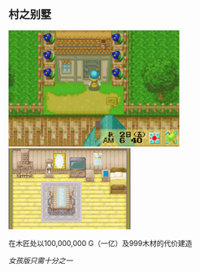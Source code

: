 ## 村之别墅

![村之别墅.png](村之别墅.png)
![村之别墅2.png](村之别墅2.png)

在木匠处以100,000,000 G（一亿）及999木材的代价建造

*女孩版只需十分之一*
